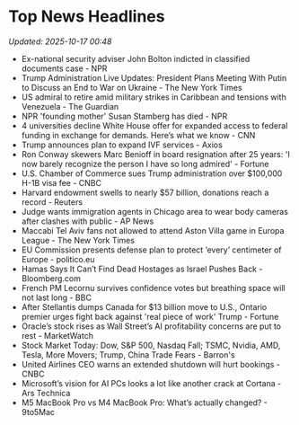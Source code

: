# Top News Headlines

_Updated: 2025-10-17 00:48_

- Ex-national security adviser John Bolton indicted in classified documents case - NPR
- Trump Administration Live Updates: President Plans Meeting With Putin to Discuss an End to War on Ukraine - The New York Times
- US admiral to retire amid military strikes in Caribbean and tensions with Venezuela - The Guardian
- NPR 'founding mother' Susan Stamberg has died - NPR
- 4 universities decline White House offer for expanded access to federal funding in exchange for demands. Here’s what we know - CNN
- Trump announces plan to expand IVF services - Axios
- Ron Conway skewers Marc Benioff in board resignation after 25 years: 'I now barely recognize the person I have so long admired' - Fortune
- U.S. Chamber of Commerce sues Trump administration over $100,000 H-1B visa fee - CNBC
- Harvard endowment swells to nearly $57 billion, donations reach a record - Reuters
- Judge wants immigration agents in Chicago area to wear body cameras after clashes with public - AP News
- Maccabi Tel Aviv fans not allowed to attend Aston Villa game in Europa League - The New York Times
- EU Commission presents defense plan to protect ‘every’ centimeter of Europe - politico.eu
- Hamas Says It Can’t Find Dead Hostages as Israel Pushes Back - Bloomberg.com
- French PM Lecornu survives confidence votes but breathing space will not last long - BBC
- After Stellantis dumps Canada for $13 billion move to U.S., Ontario premier urges fight back against 'real piece of work' Trump - Fortune
- Oracle’s stock rises as Wall Street’s AI profitability concerns are put to rest - MarketWatch
- Stock Market Today: Dow, S&P 500, Nasdaq Fall; TSMC, Nvidia, AMD, Tesla, More Movers; Trump, China Trade Fears - Barron's
- United Airlines CEO warns an extended shutdown will hurt bookings - CNBC
- Microsoft’s vision for AI PCs looks a lot like another crack at Cortana - Ars Technica
- M5 MacBook Pro vs M4 MacBook Pro: What’s actually changed? - 9to5Mac